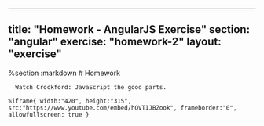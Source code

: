 ---
  title: "Homework - AngularJS Exercise"
  section: "angular"
  exercise: "homework-2"
  layout: "exercise"
  ---
  
  
  %section
    :markdown
      # Homework
  
      Watch Crockford: JavaScript the good parts.
  
    %iframe{ width:"420", height:"315", src:"https://www.youtube.com/embed/hQVTIJBZook", frameborder:"0", allowfullscreen: true }
  
  